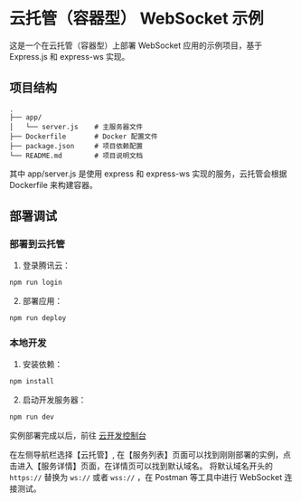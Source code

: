 # 云托管（容器型） WebSocket 示例

这是一个在云托管（容器型）上部署 WebSocket 应用的示例项目，基于 Express.js 和 express-ws 实现。

## 项目结构

```
.
├── app/
│   └── server.js    # 主服务器文件
├── Dockerfile       # Docker 配置文件
├── package.json     # 项目依赖配置
└── README.md        # 项目说明文档
```

其中 app/server.js 是使用 express 和 express-ws 实现的服务，云托管会根据 Dockerfile 来构建容器。


## 部署调试

### 部署到云托管

1. 登录腾讯云：
```bash
npm run login
```

2. 部署应用：
```bash
npm run deploy
```

### 本地开发

1. 安装依赖：
```bash
npm install
```

2. 启动开发服务器：
```bash
npm run dev
```

实例部署完成以后，前往 [云开发控制台](https://tcb.cloud.tencent.com/dev)

在左侧导航栏选择【云托管】, 在【服务列表】页面可以找到刚刚部署的实例，点击进入【服务详情】页面，在详情页可以找到默认域名。
将默认域名开头的 `https://` 替换为 `ws://` 或者 `wss://` ，在 Postman 等工具中进行 WebSocket 连接测试。
